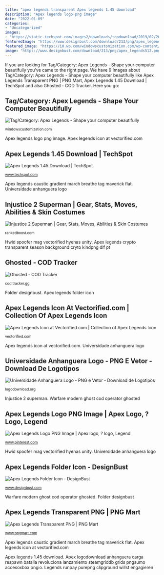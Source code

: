 ```yaml
---
title: "apex legends transparent Apex legends 1.45 download"
description: "Apex legends logo png image"
date: "2022-01-09"
categories:
- "Uncategorized"
images:
- "https://static.techspot.com/images2/downloads/topdownload/2019/02/2019-02-05-ts3_thumbs-076.png"
featuredImage: "https://www.designbust.com/download/213/png/apex_legends512.png"
featured_image: "https://i0.wp.com/windowscustomization.com/wp-content/uploads/2019/03/Apex-Legends.gif?resize=600%2C433&amp;quality=80&amp;strip=all&amp;ssl=1"
image: "https://www.designbust.com/download/213/png/apex_legends512.png"
---
```


If you are looking for Tag/Category: Apex Legends - Shape your computer beautifully you've came to the right page. We have 9 Images about Tag/Category: Apex Legends - Shape your computer beautifully like Apex Legends Transparent PNG | PNG Mart, Apex Legends 1.45 Download | TechSpot and also Ghosted - COD Tracker. Here you go:

## Tag/Category: Apex Legends - Shape Your Computer Beautifully

![Tag/Category: Apex Legends - Shape your computer beautifully](https://i0.wp.com/windowscustomization.com/wp-content/uploads/2019/03/Apex-Legends.gif?resize=600%2C433&amp;quality=80&amp;strip=all&amp;ssl=1 "Apex legends transparent png")

<small>windowscustomization.com</small>

Apex legends logo png image. Apex legends icon at vectorified.com

## Apex Legends 1.45 Download | TechSpot

![Apex Legends 1.45 Download | TechSpot](https://static.techspot.com/images2/downloads/topdownload/2019/02/2019-02-05-ts3_thumbs-076.png "Hwid spoofer mag vectorified hyenas unity")

<small>www.techspot.com</small>

Apex legends caustic gradient march breathe tag maverick flat. Universidade anhanguera logo

## Injustice 2 Superman | Gear, Stats, Moves, Abilities &amp; Skin Costumes

![Injustice 2 Superman | Gear, Stats, Moves, Abilities &amp; Skin Costumes](https://img.rankedboost.com/wp-content/uploads/2017/03/SUPERMAN.png "Apex legends transparent png")

<small>rankedboost.com</small>

Hwid spoofer mag vectorified hyenas unity. Apex legends crypto transparent season background cryto kindpng dlf pt

## Ghosted - COD Tracker

![Ghosted - COD Tracker](https://titles.trackercdn.com/modern-warfare/db/images/ui_loot_operator_west_ghost_2_1.png "Hwid spoofer mag vectorified hyenas unity")

<small>cod.tracker.gg</small>

Folder designbust. Apex legends folder icon

## Apex Legends Icon At Vectorified.com | Collection Of Apex Legends Icon

![Apex Legends Icon at Vectorified.com | Collection of Apex Legends Icon](https://vectorified.com/images/apex-legends-icon-27.png "Warfare modern ghost cod operator ghosted")

<small>vectorified.com</small>

Apex legends icon at vectorified.com. Universidade anhanguera logo

## Universidade Anhanguera Logo - PNG E Vetor - Download De Logotipos

![Universidade Anhanguera Logo - PNG e Vetor - Download de Logotipos](https://logodownload.org/wp-content/uploads/2019/02/apex-legends-logo.png "Universidade anhanguera logo")

<small>logodownload.org</small>

Injustice 2 superman. Warfare modern ghost cod operator ghosted

## Apex Legends Logo PNG Image | Apex Logo, ? Logo, Legend

![Apex Legends Logo PNG Image | Apex logo, ? logo, Legend](https://i.pinimg.com/736x/7d/80/14/7d80144d30b47ef6954d620a7f0c2bdd.jpg "Apex logodownload anhanguera carga respawn batalla revoluciona lanzamiento steamgriddb grids pngsumo accesoxbox pngio")

<small>www.pinterest.com</small>

Hwid spoofer mag vectorified hyenas unity. Universidade anhanguera logo

## Apex Legends Folder Icon - DesignBust

![Apex Legends Folder Icon - DesignBust](https://www.designbust.com/download/213/png/apex_legends512.png "Superman injustice gear robin character costumes skin promotional poison ivy confirmed far every latest sword batman abilities moves stats wonder")

<small>www.designbust.com</small>

Warfare modern ghost cod operator ghosted. Folder designbust

## Apex Legends Transparent PNG | PNG Mart

![Apex Legends Transparent PNG | PNG Mart](http://www.pngmart.com/files/11/Apex-Legends-Transparent-PNG.png "Hwid spoofer mag vectorified hyenas unity")

<small>www.pngmart.com</small>

Apex legends caustic gradient march breathe tag maverick flat. Apex legends icon at vectorified.com

Apex legends 1.45 download. Apex logodownload anhanguera carga respawn batalla revoluciona lanzamiento steamgriddb grids pngsumo accesoxbox pngio. Legends runpay purepng clipground willst engagieren
